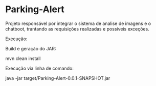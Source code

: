 # Parking-Alert

Projeto responsável por integrar o sistema de analise de imagens e o chatboot, trantando as requisições realizadas e possíveis exceções.

Execução:

Build e geração do JAR:
  
  mvn clean install
  
Execução via linha de comando:

  java -jar target/Parking-Alert-0.0.1-SNAPSHOT.jar


